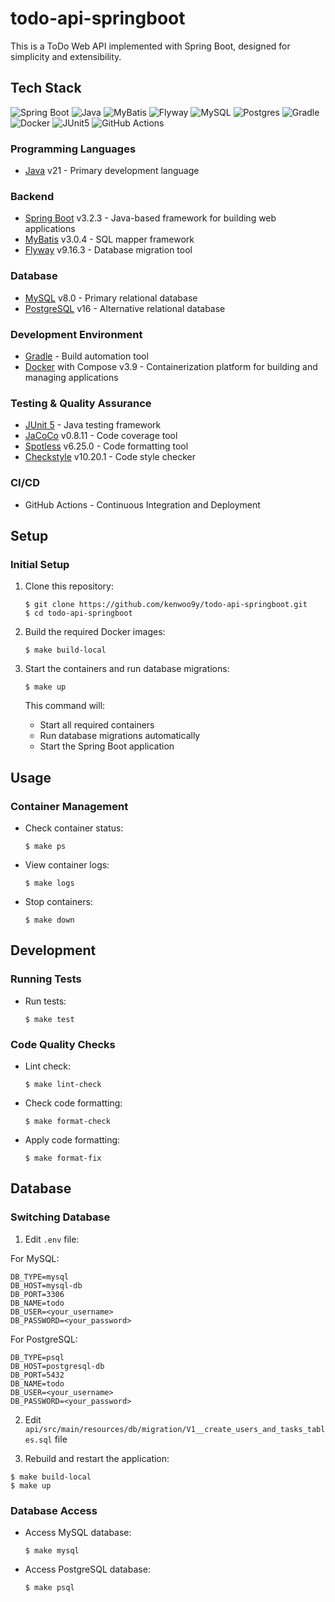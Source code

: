 # todo-api-springboot

This is a ToDo Web API implemented with Spring Boot, designed for simplicity and extensibility.

## Tech Stack

![Spring Boot](https://img.shields.io/badge/Spring_Boot-6DB33F?style=for-the-badge&logo=spring-boot&logoColor=white)
![Java](https://img.shields.io/badge/Java-ED8B00?style=for-the-badge&logo=openjdk&logoColor=white)
![MyBatis](https://img.shields.io/badge/MyBatis-000000?style=for-the-badge&logo=mybatis&logoColor=white)
![Flyway](https://img.shields.io/badge/Flyway-CC0200?style=for-the-badge&logo=flyway&logoColor=white)
![MySQL](https://img.shields.io/badge/mysql-4479A1.svg?style=for-the-badge&logo=mysql&logoColor=white)
![Postgres](https://img.shields.io/badge/postgres-%23316192.svg?style=for-the-badge&logo=postgresql&logoColor=white)
![Gradle](https://img.shields.io/badge/Gradle-02303A?style=for-the-badge&logo=gradle&logoColor=white)
![Docker](https://img.shields.io/badge/docker-%230db7ed.svg?style=for-the-badge&logo=docker&logoColor=white)
![JUnit5](https://img.shields.io/badge/JUnit5-25A162?style=for-the-badge&logo=junit5&logoColor=white)
![GitHub Actions](https://img.shields.io/badge/github%20actions-%232671E5.svg?style=for-the-badge&logo=githubactions&logoColor=white)

### Programming Languages
- [Java](https://www.java.com/) v21 - Primary development language

### Backend
- [Spring Boot](https://spring.io/projects/spring-boot) v3.2.3 - Java-based framework for building web applications
- [MyBatis](https://mybatis.org/mybatis-3/) v3.0.4 - SQL mapper framework
- [Flyway](https://flywaydb.org/) v9.16.3 - Database migration tool

### Database
- [MySQL](https://www.mysql.com/) v8.0 - Primary relational database
- [PostgreSQL](https://www.postgresql.org/) v16 - Alternative relational database

### Development Environment
- [Gradle](https://gradle.org/) - Build automation tool
- [Docker](https://www.docker.com/) with Compose v3.9 - Containerization platform for building and managing applications

### Testing & Quality Assurance
- [JUnit 5](https://junit.org/junit5/) - Java testing framework
- [JaCoCo](https://www.eclemma.org/jacoco/) v0.8.11 - Code coverage tool
- [Spotless](https://github.com/diffplug/spotless) v6.25.0 - Code formatting tool
- [Checkstyle](https://checkstyle.sourceforge.io/) v10.20.1 - Code style checker

### CI/CD
- GitHub Actions - Continuous Integration and Deployment

## Setup
### Initial Setup
1. Clone this repository:
    ```
    $ git clone https://github.com/kenwoo9y/todo-api-springboot.git
    $ cd todo-api-springboot
    ```

2. Build the required Docker images:
    ```
    $ make build-local
    ```

3. Start the containers and run database migrations:
    ```
    $ make up
    ```
    This command will:
    - Start all required containers
    - Run database migrations automatically
    - Start the Spring Boot application

## Usage
### Container Management
- Check container status:
    ```
    $ make ps
    ```
- View container logs:
    ```
    $ make logs
    ```
- Stop containers:
    ```
    $ make down
    ```

## Development
### Running Tests
- Run tests:
    ```
    $ make test
    ```
### Code Quality Checks
- Lint check:
    ```
    $ make lint-check
    ```
- Check code formatting:
    ```
    $ make format-check
    ```
- Apply code formatting:
    ```
    $ make format-fix
    ```

## Database
### Switching Database
1. Edit `.env` file:

For MySQL:
```
DB_TYPE=mysql
DB_HOST=mysql-db
DB_PORT=3306
DB_NAME=todo
DB_USER=<your_username>
DB_PASSWORD=<your_password>
```

For PostgreSQL:
```
DB_TYPE=psql
DB_HOST=postgresql-db
DB_PORT=5432
DB_NAME=todo
DB_USER=<your_username>
DB_PASSWORD=<your_password>
```

2. Edit `api/src/main/resources/db/migration/V1__create_users_and_tasks_tables.sql` file

3. Rebuild and restart the application:
```
$ make build-local
$ make up
```

### Database Access
- Access MySQL database:
    ```
    $ make mysql
    ```
- Access PostgreSQL database:
    ```
    $ make psql
    ```